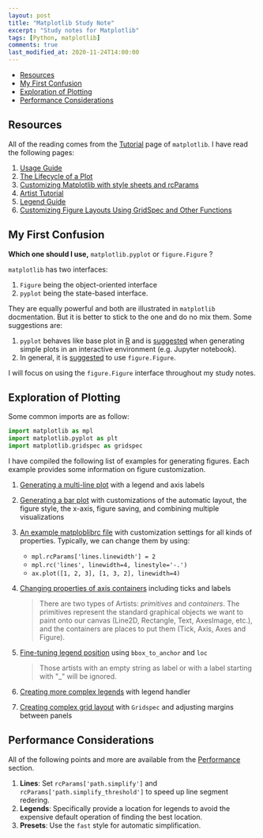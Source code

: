 ```yaml
---
layout: post
title: "Matplotlib Study Note"
excerpt: "Study notes for Matplotlib"
tags: [Python, matplotlib]
comments: true
last_modified_at: 2020-11-24T14:00:00
---
```


<!-- vim-markdown-toc GFM -->

* [Resources](#resources)
* [My First Confusion](#my-first-confusion)
* [Exploration of Plotting](#exploration-of-plotting)
* [Performance Considerations](#performance-considerations)

<!-- vim-markdown-toc -->

## Resources

All of the reading comes from the [Tutorial](https://matplotlib.org/tutorials/index.html) page of `matplotlib`. I have read the following pages:

1. [Usage Guide](https://matplotlib.org/tutorials/introductory/usage.html#sphx-glr-tutorials-introductory-usage-py)
2. [The Lifecycle of a Plot](https://matplotlib.org/tutorials/introductory/lifecycle.html#the-lifecycle-of-a-plot)
3. [Customizing Matplotlib with style sheets and rcParams](https://matplotlib.org/tutorials/introductory/usage.html#the-object-oriented-interface-and-the-pyplot-interface)
4. [Artist Tutorial](https://matplotlib.org/tutorials/intermediate/artists.html#sphx-glr-tutorials-intermediate-artists-py)
5. [Legend Guide](https://matplotlib.org/tutorials/intermediate/legend_guide.html#sphx-glr-tutorials-intermediate-legend-guide-py)
6. [Customizing Figure Layouts Using GridSpec and Other Functions](https://matplotlib.org/tutorials/intermediate/gridspec.html#customizing-figure-layouts-using-gridspec-and-other-functions)

## My First Confusion

**Which one should I use,** `matplotlib.pyplot` or `figure.Figure` ?

`matplotlib` has two interfaces:

1. `Figure` being the object-oriented interface
2. `pyplot` being the state-based interface.

They are equally powerful and both are illustrated in `matplotlib` docmentation. But it is better to stick to the one and do no mix them. Some suggestions are:

1. `pyplot` behaves like base plot in [R](https://www.r-project.org/) and is [suggested](https://matplotlib.org/tutorials/introductory/usage.html#the-object-oriented-interface-and-the-pyplot-interface) when generating simple plots in an interactive environment (e.g. Jupyter notebook).
2. In general, it is [suggested](https://matplotlib.org/tutorials/introductory/lifecycle.html#a-note-on-the-object-oriented-api-vs-pyplot) to use `figure.Figure`.

I will focus on using the `figure.Figure` interface throughout my study notes.

## Exploration of Plotting

Some common imports are as follow:

```python
import matplotlib as mpl
import matplotlib.pyplot as plt
import matplotlib.gridspec as gridspec
```

I have compiled the following list of examples for generating figures. Each example provides some information on figure customization.

1. [Generating a multi-line plot](https://matplotlib.org/tutorials/introductory/usage.html#the-object-oriented-interface-and-the-pyplot-interface) with a legend and axis labels

2. [Generating a bar plot](https://matplotlib.org/tutorials/introductory/lifecycle.html#combining-multiple-visualizations) with customizations of the automatic layout, the figure style, the x-axis, figure saving, and combining multiple visualizations

3. [An example matploblibrc file](https://matplotlib.org/tutorials/introductory/customizing.html#a-sample-matplotlibrc-file) with customization settings for all kinds of properties. Typically, we can change them by using:
   - `mpl.rcParams['lines.linewidth'] = 2`
   - `mpl.rc('lines', linewidth=4, linestyle='-.')`
   - `ax.plot([1, 2, 3], [1, 3, 2], linewidth=4)`
   
4. [Changing properties of axis containers](https://matplotlib.org/tutorials/intermediate/artists.html#sphx-glr-tutorials-intermediate-artists-py) including ticks and labels
   
   > There are two types of Artists: *primitives* and *containers*. The primitives represent the standard graphical objects we want to paint onto our canvas (Line2D, Rectangle, Text, AxesImage, etc.), and the containers are places to put them (Tick, Axis, Axes and Figure).

5. [Fine-tuning legend position](https://matplotlib.org/api/_as_gen/matplotlib.pyplot.legend.html#matplotlib.pyplot.legend) using `bbox_to_anchor` and `loc`

   > Those artists with an empty string as label or with a label starting with "_" will be ignored.

6. [Creating more complex legends](https://matplotlib.org/tutorials/intermediate/legend_guide.html#legend-handlers) with legend handler

7. [Creating complex grid layout](https://matplotlib.org/tutorials/intermediate/gridspec.html#fine-adjustments-to-a-gridspec-layout) with `Gridspec` and adjusting margins between panels

## Performance Considerations

All of the following points and more are available from the [Performance](https://matplotlib.org/tutorials/introductory/usage.html#performance) section.

1. **Lines**: Set `rcParams['path.simplify']` and `rcParams['path.simplify_threshold']` to speed up line segment redering.
2. **Legends**: Specifically provide a location for legends to avoid the expensive default operation of finding the best location.
3. **Presets**: Use the `fast` style for automatic simplification.

